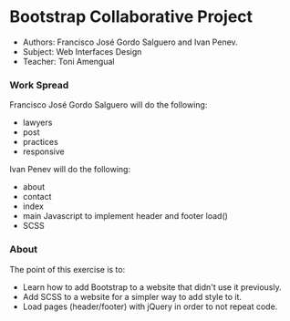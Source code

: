 ﻿# Bootstrap Collaborative Project

- Authors: Francisco José Gordo Salguero and Ivan Penev.
- Subject: Web Interfaces Design
- Teacher: Toni Amengual

### Work Spread
Francisco José Gordo Salguero will do the following:
- lawyers
- post
- practices
- responsive

Ivan Penev will do the following:
- about
- contact
- index
- main Javascript to implement header and footer load()
- SCSS

### About
The point of this exercise is to:
- Learn how to add Bootstrap to a website that didn't use it previously.
- Add SCSS to a website for a simpler way to add style to it.
- Load pages (header/footer) with jQuery in order to not repeat code.
